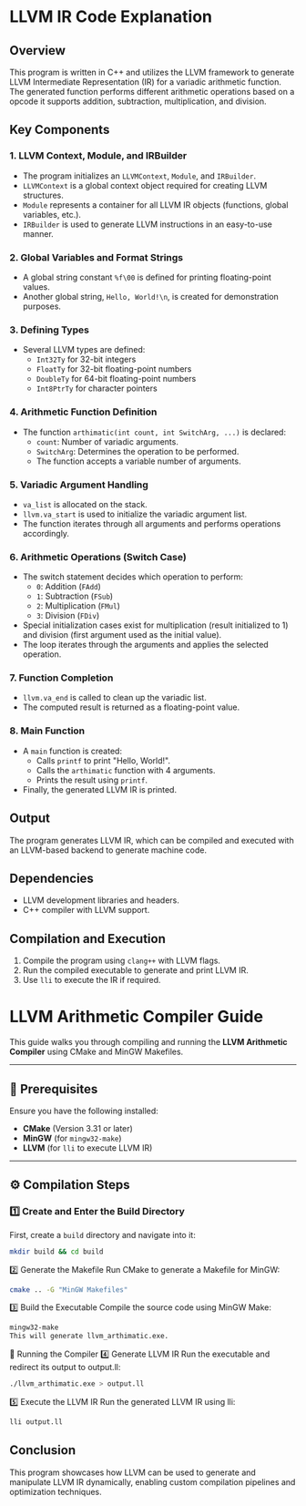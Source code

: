 # LLVM IR Code Explanation

## Overview
This program is written in C++ and utilizes the LLVM framework to generate LLVM Intermediate Representation (IR) for a variadic arithmetic function. The generated function performs different arithmetic operations based on a opcode it supports addition, subtraction, multiplication, and division.

## Key Components

### 1. **LLVM Context, Module, and IRBuilder**
- The program initializes an `LLVMContext`, `Module`, and `IRBuilder`.
- `LLVMContext` is a global context object required for creating LLVM structures.
- `Module` represents a container for all LLVM IR objects (functions, global variables, etc.).
- `IRBuilder` is used to generate LLVM instructions in an easy-to-use manner.

### 2. **Global Variables and Format Strings**
- A global string constant `%f\00` is defined for printing floating-point values.
- Another global string, `Hello, World!\n`, is created for demonstration purposes.

### 3. **Defining Types**
- Several LLVM types are defined:
  - `Int32Ty` for 32-bit integers
  - `FloatTy` for 32-bit floating-point numbers
  - `DoubleTy` for 64-bit floating-point numbers
  - `Int8PtrTy` for character pointers

### 4. **Arithmetic Function Definition**
- The function `arthimatic(int count, int SwitchArg, ...)` is declared:
  - `count`: Number of variadic arguments.
  - `SwitchArg`: Determines the operation to be performed.
  - The function accepts a variable number of arguments.

### 5. **Variadic Argument Handling**
- `va_list` is allocated on the stack.
- `llvm.va_start` is used to initialize the variadic argument list.
- The function iterates through all arguments and performs operations accordingly.

### 6. **Arithmetic Operations (Switch Case)**
- The switch statement decides which operation to perform:
  - `0`: Addition (`FAdd`)
  - `1`: Subtraction (`FSub`)
  - `2`: Multiplication (`FMul`)
  - `3`: Division (`FDiv`)
- Special initialization cases exist for multiplication (result initialized to 1) and division (first argument used as the initial value).
- The loop iterates through the arguments and applies the selected operation.

### 7. **Function Completion**
- `llvm.va_end` is called to clean up the variadic list.
- The computed result is returned as a floating-point value.

### 8. **Main Function**
- A `main` function is created:
  - Calls `printf` to print "Hello, World!".
  - Calls the `arthimatic` function with 4 arguments.
  - Prints the result using `printf`.
- Finally, the generated LLVM IR is printed.

## Output
The program generates LLVM IR, which can be compiled and executed with an LLVM-based backend to generate machine code.

## Dependencies
- LLVM development libraries and headers.
- C++ compiler with LLVM support.

## Compilation and Execution
1. Compile the program using `clang++` with LLVM flags.
2. Run the compiled executable to generate and print LLVM IR.
3. Use `lli` to execute the IR if required.

# LLVM Arithmetic Compiler Guide

This guide walks you through compiling and running the **LLVM Arithmetic Compiler** using CMake and MinGW Makefiles.

---

## 📌 Prerequisites

Ensure you have the following installed:
- **CMake** (Version 3.31 or later)
- **MinGW** (for `mingw32-make`)
- **LLVM** (for `lli` to execute LLVM IR)

---

## ⚙️ Compilation Steps

### **1️⃣ Create and Enter the Build Directory**
First, create a `build` directory and navigate into it:
```sh
mkdir build && cd build
```

2️⃣ Generate the Makefile
Run CMake to generate a Makefile for MinGW:

```sh
cmake .. -G "MinGW Makefiles" 
```

3️⃣ Build the Executable
Compile the source code using MinGW Make:

```sh
mingw32-make
This will generate llvm_arthimatic.exe.
```

🚀 Running the Compiler
4️⃣ Generate LLVM IR
Run the executable and redirect its output to output.ll:

```sh
./llvm_arthimatic.exe > output.ll
```

5️⃣ Execute the LLVM IR
Run the generated LLVM IR using lli:

```sh
lli output.ll
```

## Conclusion
This program showcases how LLVM can be used to generate and manipulate LLVM IR dynamically, enabling custom compilation pipelines and optimization techniques.

